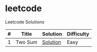 # leetcode
Leetcode Solutions

| **#** | **Title** | **Solution** | **Difficulty** |
| --- | --- | --- | --- |
| 1 | Two Sum | [Solution](TwoSum.java) | Easy |
